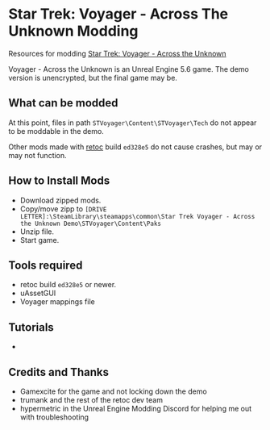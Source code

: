 # Star Trek: Voyager - Across The Unknown Modding
Resources for modding [Star Trek: Voyager - Across the Unknown](https://store.steampowered.com/app/2643390/Star_Trek_Voyager__Across_the_Unknown/)

Voyager - Across the Unknown is an Unreal Engine 5.6 game. The demo version is unencrypted, but the final game may be.

## What can be modded
At this point, files in path `STVoyager\Content\STVoyager\Tech` do not appear to be moddable in the demo.

Other mods made with [retoc](https://github.com/trumank/retoc) build `ed328e5` do not cause crashes, but may or may not function.

## How to Install Mods
- Download zipped mods.
- Copy/move zipp to `[DRIVE LETTER]:\SteamLibrary\steamapps\common\Star Trek Voyager - Across the Unknown Demo\STVoyager\Content\Paks`
- Unzip file.
- Start game.

## Tools required
- retoc build `ed328e5` or newer.
- uAssetGUI
- Voyager mappings file

## Tutorials
- 

## Credits and Thanks
- Gamexcite for the game and not locking down the demo
- trumank and the rest of the retoc dev team
- hypermetric in the Unreal Engine Modding Discord for helping me out with troubleshooting
